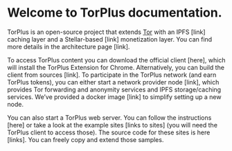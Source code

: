 # Welcome to TorPlus documentation.

TorPlus is an open-source project that extends [Tor](https://www.torproject.org/download/tor/) with an IPFS [link] caching layer and a Stellar-based [link] monetization layer. You can find more details in the architecture page [link].

To access TorPlus content you can download the official client [here], which will install the TorPlus Extension for Chrome. Alternatively, you can build the client from sources [link].
To participate in the TorPlus network (and earn TorPlus tokens), you can either start a network provider node [link], which provides Tor forwarding and anonymity services and IPFS storage/caching services. We’ve provided a docker image [link] to simplify setting up a new node.

You can also start a TorPlus web server. You can follow the instructions [here] or take a look at the example sites [links to sites] (you will need the TorPlus client to access those). The source code for these sites is here [links]. You can freely copy and extend those samples.
